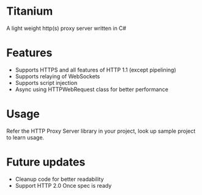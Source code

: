 Titanium
========

A light weight http(s) proxy server written in C#

Features
========

* Supports HTTPS and all features of HTTP 1.1 (except pipelining)
* Supports relaying of WebSockets
* Supports script injection
* Async using HTTPWebRequest class for better performance


Usage
=====

Refer the HTTP Proxy Server library in your project, look up sample project to learn usage.

Future updates
============
* Cleanup code for better readability
* Support HTTP 2.0 Once spec is ready
